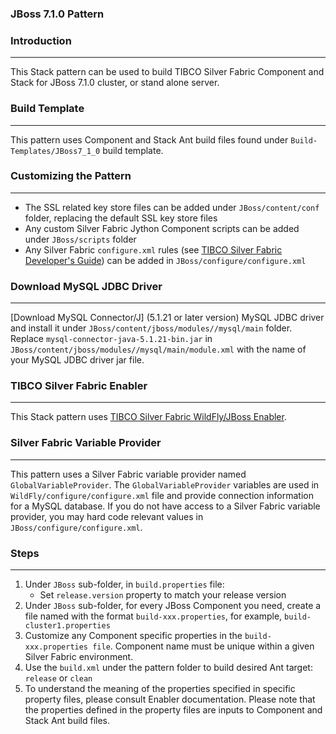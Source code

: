 ###  JBoss 7.1.0 Pattern

### Introduction
--------------------------------------
This Stack pattern can be used to build TIBCO Silver Fabric Component and Stack for JBoss 7.1.0 cluster, or stand alone server.

### Build Template
--------------------------

This pattern uses Component and Stack Ant build files found under  `Build-Templates/JBoss7_1_0` build template. 

### Customizing the Pattern
--------------------------------------

* The SSL related key store files can be added under `JBoss/content/conf` folder, replacing the default SSL key store files
* Any custom Silver Fabric Jython Component scripts can be added under `JBoss/scripts` folder
* Any Silver Fabric `configure.xml` rules (see [TIBCO Silver Fabric Developer's Guide]) can be added in `JBoss/configure/configure.xml`

### Download MySQL JDBC Driver
--------------------------------------------
[Download MySQL Connector/J] (5.1.21 or later version) MySQL JDBC driver and install it under
`JBoss/content/jboss/modules//mysql/main` folder. Replace `mysql-connector-java-5.1.21-bin.jar` in  `JBoss/content/jboss/modules//mysql/main/module.xml`
with the name of your MySQL JDBC driver jar file.

### TIBCO Silver Fabric Enabler
------------------------------------------

This Stack pattern uses [TIBCO Silver Fabric WildFly/JBoss Enabler].

### Silver Fabric Variable Provider
---------------------------------------------------
This pattern uses a Silver Fabric variable provider named `GlobalVariableProvider`. 
The `GlobalVariableProvider` variables are used in `WildFly/configure/configure.xml` file and provide connection
information for a MySQL database. If you do not have access to a Silver Fabric variable provider, 
you may hard code relevant values in `JBoss/configure/configure.xml`.

### Steps
--------------------------------------
1. Under `JBoss`  sub-folder, in  `build.properties` file:
	* Set `release.version` property to match your release version
2. Under `JBoss`  sub-folder, for every JBoss Component you need, create a file named with the format `build-xxx.properties`, for example, `build-cluster1.properties`
3. Customize any Component specific properties in the `build-xxx.properties file`. Component name  must be unique within a given Silver Fabric environment.
4. Use the `build.xml` under the pattern folder to build desired Ant target: `release` or `clean`
5. To understand the meaning of the properties specified in specific property files, please consult Enabler documentation. 
Please note that the properties defined in the  property files are inputs to Component and Stack Ant build files.

[ TIBCO Silver Fabric WildFly/JBoss Enabler]: <https://docs.tibco.com/pub/silver_fabric_enabler_redhat_JBoss/5.6.0/pdf/TIB_silver_fabric_5.6.0_JBoss_enabler_guide.pdf>
[TIBCO Silver Fabric Developer's Guide]:<https://docs.tibco.com/pub/silver_fabric/5.7.1/doc/pdf/TIB_silver_fabric_5.7.1_developers_guide.pdf>